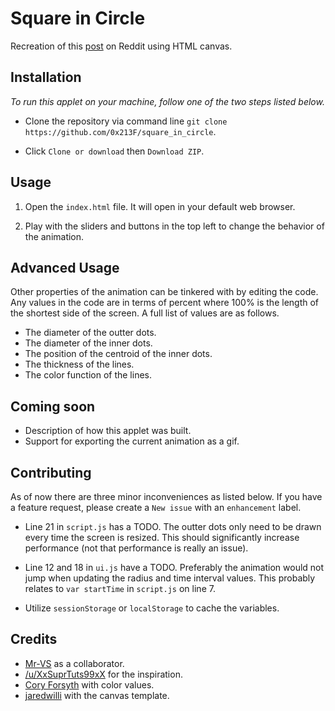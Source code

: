 # Square in Circle

Recreation of this [post](https://www.reddit.com/r/oddlysatisfying/comments/612k6m/i_made_a_square_inside_of_a_circle/) on Reddit using HTML canvas.

## Installation

_To run this applet on your machine, follow one of the two steps listed below._

* Clone the repository via command line `git clone https://github.com/0x213F/square_in_circle`.

* Click `Clone or download` then `Download ZIP`.

## Usage

1. Open the `index.html` file. It will open in your default web browser.

2. Play with the sliders and buttons in the top left to change the behavior of the animation.

## Advanced Usage

Other properties of the animation can be tinkered with by editing the code. Any values in the code are in terms of percent where 100% is the length of the shortest side of the screen. A full list of values are as follows.

* The diameter of the outter dots.
* The diameter of the inner dots.
* The position of the centroid of the inner dots.
* The thickness of the lines.
* The color function of the lines.

## Coming soon

* Description of how this applet was built.
* Support for exporting the current animation as a gif.

## Contributing

As of now there are three minor inconveniences as listed below. If you have a feature request, please create a `New issue` with an `enhancement` label.

* Line 21 in `script.js` has a TODO. The outter dots only need to be drawn every time the screen is resized. This should significantly increase performance (not that performance is really an issue).

* Line 12 and 18 in `ui.js` have a TODO. Preferably the animation would not jump when updating the radius and time interval values. This probably relates to `var startTime` in `script.js` on line 7.

* Utilize `sessionStorage` or `localStorage` to cache the variables.

## Credits

* [Mr-VS](https://github.com/mr-vs) as a collaborator.
* [/u/XxSuprTuts99xX](https://www.reddit.com/user/XxSuprTuts99xX) for the inspiration.
* [Cory Forsyth](https://medium.com/@bantic) with color values.
* [jaredwilli](http://stackoverflow.com/users/20446/aherrick) with the canvas template.
